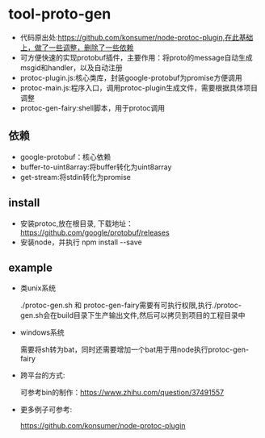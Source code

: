 # tool-proto-gen

- 代码原出处:https://github.com/konsumer/node-protoc-plugin,在此基础上，做了一些调整，删除了一些依赖
- 可方便快速的实现protobuf插件，主要作用：将proto的message自动生成msgid和handler，以及自动注册
- protoc-plugin.js:核心类库，封装google-protobuf为promise方便调用
- protoc-main.js:程序入口，调用protoc-plugin生成文件，需要根据具体项目调整
- protoc-gen-fairy:shell脚本，用于protoc调用

## 依赖 

- google-protobuf：核心依赖
- buffer-to-uint8array:将buffer转化为uint8array
- get-stream:将stdin转化为promise

## install

- 安装protoc,放在根目录, 下载地址：https://github.com/google/protobuf/releases
- 安装node，并执行 npm install --save

## example

- 类unix系统

  ./protoc-gen.sh 和 protoc-gen-fairy需要有可执行权限,执行./protoc-gen.sh会在build目录下生产输出文件,然后可以拷贝到项目的工程目录中

- windows系统

  需要将sh转为bat，同时还需要增加一个bat用于用node执行protoc-gen-fairy

- 跨平台的方式:

  可参考bin的制作：https://www.zhihu.com/question/37491557

- 更多例子可参考:

  https://github.com/konsumer/node-protoc-plugin